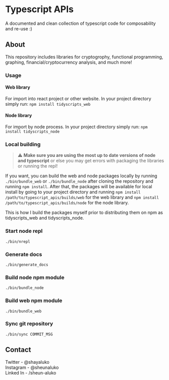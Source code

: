 # Typescript APIs
A documented and clean collection of typescript code for composability and re-use :)


## About 
This repository includes libraries for cryptogrophy, functional programming, graphing, financial/cryptocurrency analysis, and much more!

### Usage

#### Web library
For import into react project or other website.
In your project directory simply run: 
`npm install tidyscripts_web`

#### Node library
For import by node process.
In your project directory simply run: 
`npm install tidyscripts_node`


### Local building

> :warning: **Make sure you are using the most up to date versions of node and typescript** or else you may get errors with packaging the libraries or running the repl! 

If you want, you can build the web and node packages locally by running `./bin/bundle_web` or `./bin/bundle_node` after cloning the repository and running `npm install`. After that, the packages will be available for local install by going to your project directory and running `npm install /path/to/typescript_apis/builds/web` for the web library and `npm install /path/to/typescript_apis/builds/node` for the node library.

This is how I build the packages myself prior to distributing them on npm as tidyscripts_web and tidyscripts_node. 

### Start node repl
``` ./bin/nrepl ```

### Generate docs
``` ./bin/generate_docs ```

### Build node npm module 
``` ./bin/bundle_node ```

### Build web npm module
``` ./bin/bundle_web ```

### Sync git repository
``` ./bin/sync COMMIT_MSG ``` 

## Contact
Twitter - @shayaluko\
Instagram - @sheunaluko\
Linked In - /sheun-aluko